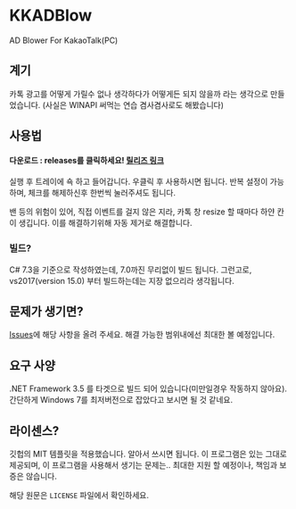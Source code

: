 # KKADBlow
 AD Blower For KakaoTalk(PC)

## 계기
카톡 광고를 어떻게 가릴수 없나 생각하다가
어떻게든 되지 않을까 라는 생각으로 만들었습니다.
(사실은 WINAPI 써먹는 연습 겸사겸사로도 해봤습니다)

## 사용법
#### 다운로드 : releases를 클릭하세요! [릴리즈 링크](https://github.com/AquaRains/KKADBlow/releases)

실행 후 트레이에 쇽 하고 들어갑니다.
우클릭 후 사용하시면 됩니다.
반복 설정이 가능하며, 체크를 해제하신후 한번씩 눌러주셔도 됩니다.

밴 등의 위험이 있어, 직접 이벤트를 걸지 않은 지라, 카톡 창 resize 할 때마다 하얀 칸이 생깁니다.
이를 해결하기위해 자동 제거로 해결합니다.

### 빌드?
C# 7.3을 기준으로 작성하였는데, 7.0까진 무리없이 빌드 됩니다.
그런고로, vs2017(version 15.0) 부터 빌드하는데는 지장 없으리라 생각됩니다.

## 문제가 생기면?
[Issues](https://github.com/AquaRains/KKADBlow/issues)에 해당 사항을 올려 주세요. 해결 가능한 범위내에선 최대한 볼 예정입니다.

## 요구 사양
.NET Framework 3.5 를 타겟으로 빌드 되어 있습니다(미만일경우 작동하지 않아요).
간단하게 Windows 7를 최저버전으로 잡았다고 보시면 될 것 같네요.

## 라이센스?
깃헙의 MIT 템플릿을 적용했습니다. 알아서 쓰시면 됩니다.
이 프로그램은 있는 그대로 제공되며, 이 프로그램을 사용해서 생기는 문제는..
최대한 지원 할 예정이나, 책임과 보증은 않습니다.

해당 원문은 `LICENSE` 파일에서 확인하세요.

